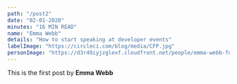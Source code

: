 ```yaml
---
path: "/post2"
date: "02-01-2020"
minutes: "16 MIN READ"
name: "Emma Webb"
details: "How to start speaking at developer events"
labelImage: "https://circleci.com/blog/media/CFP.jpg"
personImage: "https://d3r49iyjzglexf.cloudfront.net/people/emma-webb-fd13ca19d7f141789498b76f855228f61e15660eac8f0d53a578549642a17152.jpg"
---
```


This is the first post by **Emma Webb**